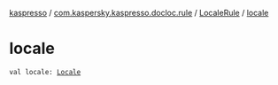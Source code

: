 [kaspresso](../../index.md) / [com.kaspersky.kaspresso.docloc.rule](../index.md) / [LocaleRule](index.md) / [locale](./locale.md)

# locale

`val locale: `[`Locale`](https://developer.android.com/reference/java/util/Locale.html)